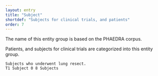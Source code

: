 ```yaml
---
layout: entry
title: "Subject"
shortdef: "Subjects for clinical trials, and patients"
order: 7
---
```


The name of this entity group is based on the PHAEDRA corpus.

<!--
This entity is based on <a href="https://www.ebi.ac.uk/chembl/">ChEMBL</a> database.
-->

Patients, and subjects for clinical trials are categorized into this entity group.

~~~ ann
Subjects who underwent lung resect.
T1 Subject 0 8 Subjects
~~~



<!-- details -->
